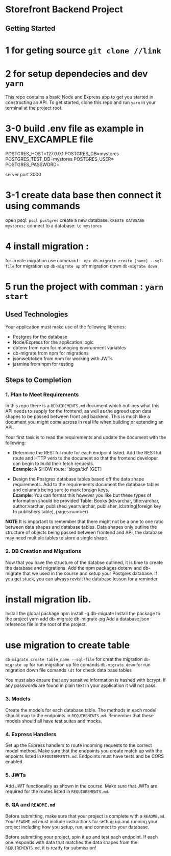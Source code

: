 # Storefront Backend Project

## Getting Started

# 1 for geting source `git clone //link`

# 2 for setup dependecies and dev `yarn`

This repo contains a basic Node and Express app to get you started in constructing an API. To get started, clone this repo and run `yarn` in your terminal at the project root.

# 3-0 build .env file as example in ENV_EXCAMPLE file

POSTGRES_HOST=127.0.0.1
POSTGRES_DB=mystores
POSTGRES_TEST_DB=mystores
POSTGRES_USER=
POSTGRES_PASSWORD=

server port 3000

# 3-1 create data base then connect it using commands

open psql: `psql postgres`
create a new database: `CREATE DATABASE mystores;`
connect to a database: `\c mystores`

# 4 install migration :

for create migration use command :
` npx db-migrate create [name] --sql-file`
for migration up `db-migrate up`
ofr migration down `db-migrate down`

# 5 run the project with comman : `yarn start`

## Used Technologies

Your application must make use of the following libraries:

- Postgres for the database
- Node/Express for the application logic
- dotenv from npm for managing environment variables
- db-migrate from npm for migrations
- jsonwebtoken from npm for working with JWTs
- jasmine from npm for testing

## Steps to Completion

### 1. Plan to Meet Requirements

In this repo there is a `REQUIREMENTS.md` document which outlines what this API needs to supply for the frontend, as well as the agreed upon data shapes to be passed between front and backend. This is much like a document you might come across in real life when building or extending an API.

Your first task is to read the requirements and update the document with the following:

- Determine the RESTful route for each endpoint listed. Add the RESTful route and HTTP verb to the document so that the frontend developer can begin to build their fetch requests.  
  **Example**: A SHOW route: 'blogs/:id' [GET]

- Design the Postgres database tables based off the data shape requirements. Add to the requirements document the database tables and columns being sure to mark foreign keys.  
  **Example**: You can format this however you like but these types of information should be provided
  Table: Books (id:varchar, title:varchar, author:varchar, published_year:varchar, publisher_id:string[foreign key to publishers table], pages:number)

**NOTE** It is important to remember that there might not be a one to one ratio between data shapes and database tables. Data shapes only outline the structure of objects being passed between frontend and API, the database may need multiple tables to store a single shape.

### 2. DB Creation and Migrations

Now that you have the structure of the databse outlined, it is time to create the database and migrations. Add the npm packages dotenv and db-migrate that we used in the course and setup your Postgres database. If you get stuck, you can always revisit the database lesson for a reminder.

# install migration lib.

Install the global package npm install -g db-migrate
Install the package to the project yarn add db-migrate db-migrate-pg
Add a database.json reference file in the root of the project.

# use migration to create table

`db-migrate create table_name --sql-file` for creat the migration
`db-migrate up` for run migration up file comands
`db-migrate down` for run migration down file comands
`\dt` for check data base tables

You must also ensure that any sensitive information is hashed with bcrypt. If any passwords are found in plain text in your application it will not pass.

### 3. Models

Create the models for each database table. The methods in each model should map to the endpoints in `REQUIREMENTS.md`. Remember that these models should all have test suites and mocks.

### 4. Express Handlers

Set up the Express handlers to route incoming requests to the correct model method. Make sure that the endpoints you create match up with the enpoints listed in `REQUIREMENTS.md`. Endpoints must have tests and be CORS enabled.

### 5. JWTs

Add JWT functionality as shown in the course. Make sure that JWTs are required for the routes listed in `REQUIUREMENTS.md`.

### 6. QA and `README.md`

Before submitting, make sure that your project is complete with a `README.md`. Your `README.md` must include instructions for setting up and running your project including how you setup, run, and connect to your database.

Before submitting your project, spin it up and test each endpoint. If each one responds with data that matches the data shapes from the `REQUIREMENTS.md`, it is ready for submission!

